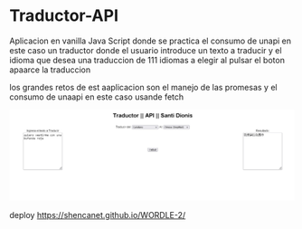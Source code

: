 # Traductor-API


Aplicacion en vanilla Java Script donde se practica el consumo de unapi en este caso un traductor donde el usuario 
introduce un texto a traducir y el idioma que desea una traduccion de 111 idiomas a elegir
al pulsar el boton apaarce la traduccion

los grandes retos de est aaplicacion son el manejo de las promesas y el consumo de unaapi en este caso usande fetch





![](/assets/captura.jpg)

deploy https://shencanet.github.io/WORDLE-2/
